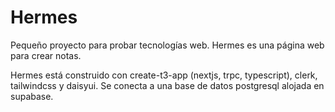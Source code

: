 # Hermes

Pequeño proyecto para probar tecnologías web. Hermes es una página web para crear notas.

Hermes está construido con create-t3-app (nextjs, trpc, typescript), clerk, tailwindcss y daisyui.
Se conecta a una base de datos postgresql alojada en supabase.
